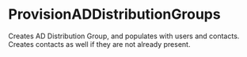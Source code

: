 # ProvisionADDistributionGroups
Creates AD Distribution Group, and populates with users and contacts. Creates contacts as well if they are not already present.
